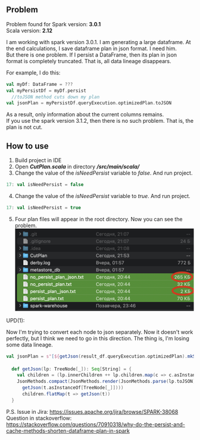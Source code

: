 <h2>Problem</h2>

Problem found for Spark version: <b>3.0.1</b> <br>
Scala version: <b>2.12</b>

I am working with spark version 3.0.1. I am generating a large dataframe. 
At the end  calculations, I save dataframe plan in json format. I need him. <br>
But there is one problem. If I persist a DataFrame, then its plan in json format is completely truncated. 
That is, all data lineage disappears.

For example, I do this:
```Scala
val myDf: DataFrame = ???
val myPersistDf = myDf.persist
  //toJSON method cuts down my plan
val jsonPlan = myPersistDf.queryExecution.optimizedPlan.toJSON
```
As a result, only information about the current columns remains.<br>
If you use the spark version 3.1.2, then there is no such problem. That is, the plan is not cut.

<h2>How to use</h2>

1. Build project in IDE
2. Open _**CutPlan.scala**_ in directory _**/src/main/scala/**_
3. Change the value of the _isNeedPersist_ variable to _false_. And run project.
```Scala
17: val isNeedPersist = false
```
4. Change the value of the _isNeedPersist_ variable to _true_. And run project.
```Scala
17: val isNeedPersist = true
```
5. Four plan files will appear in the root directory. Now you can see the problem.
![](compare_file.png)

UPD(1):

Now I'm trying to convert each node to json separately. Now it doesn't work perfectly, but I think we need to go in this direction.
The thing is, I'm losing some data lineage.

```Scala
val jsonPlan = s"[${getJson(result_df.queryExecution.optimizedPlan).mkString(",")}]"

  def getJson(lp: TreeNode[_]): Seq[String] = {
    val children = (lp.innerChildren ++ lp.children.map(c => c.asInstanceOf[TreeNode[_]])).distinct
    JsonMethods.compact(JsonMethods.render(JsonMethods.parse(lp.toJSON)(0))) +:
      getJson(t.asInstanceOf[TreeNode[_]])))
      children.flatMap(t => getJson(t))
  }
  ```

P.S. Issue in Jira: https://issues.apache.org/jira/browse/SPARK-38068
     Question in stackoverflow: https://stackoverflow.com/questions/70910318/why-do-the-persist-and-cache-methods-shorten-dataframe-plan-in-spark
